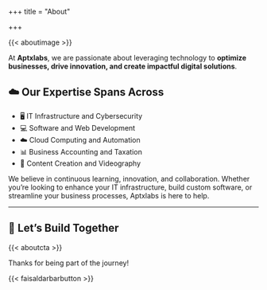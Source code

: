 +++
title = "About"

+++

{{< aboutimage >}}

At **Aptxlabs**, we are passionate about leveraging technology to **optimize businesses, drive innovation, and create impactful digital solutions**. 

## ☁️ Our Expertise Spans Across  

- 🖥 IT Infrastructure and Cybersecurity
- 💻 Software and Web Development
- ☁️ Cloud Computing and Automation
- 📊 Business Accounting and Taxation
- 🎥 Content Creation and Videography

We believe in continuous learning, innovation, and collaboration. Whether you’re looking to enhance your IT infrastructure, build custom software, or streamline your business processes, Aptxlabs is here to help.

---

## 🚀 Let’s Build Together

{{< aboutcta >}}

Thanks for being part of the journey!

{{< faisaldarbarbutton >}}
